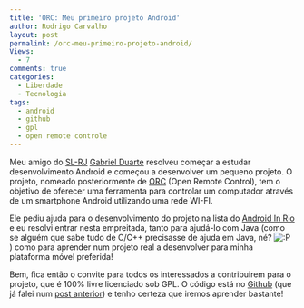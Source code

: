 ```yaml
---
title: 'ORC: Meu primeiro projeto Android'
author: Rodrigo Carvalho
layout: post
permalink: /orc-meu-primeiro-projeto-android/
Views:
  - 7
comments: true
categories:
  - Liberdade
  - Tecnologia
tags:
  - android
  - github
  - gpl
  - open remote controle
---
```

Meu amigo do <a title="Site da Comunidade de Software Livre do Rio de Janeiro" href="https://softwarelivre-rj.org/" target="_blank">SL-RJ</a> <a title="Blog do Gabriel Duarte" href="https://genericdev.wordpress.com/" target="_blank">Gabriel Duarte</a> resolveu começar a estudar desenvolvimento Android e começou a desenvolver um pequeno projeto. O projeto, nomeado posteriormente de <a title="Open Remote Control" href="https://github.com/gabrield/orc" target="_blank">ORC</a> (Open Remote Control), tem o objetivo de oferecer uma ferramenta para controlar um computador através de um smartphone Android utilizando uma rede WI-FI.

Ele pediu ajuda para o desenvolvimento do projeto na lista do <a title="Android In RIo" href="https://androidinrio.com.br" target="_blank">Android In Rio</a> e eu resolvi entrar nesta empreitada, tanto para ajudá-lo com Java (como se alguém que sabe tudo de C/C++ precisasse de ajuda em Java, né? <img src="/wp-includes/images/smilies/icon_razz.gif" alt=":P" class="wp-smiley" /> ) como para aprender num projeto real a desenvolver para minha plataforma móvel preferida!

Bem, fica então o convite para todos os interessados a contribuirem para o projeto, que é 100% livre licenciado sob GPL. O código está no <a title="ORC no Github" href="https://github.com/gabrield/orc" target="_blank">Github</a> (que já falei num <a title="Aprenda Git e GitHub de forma rápida" href="/aprenda-git-e-github-de-forma-rapida/" target="_blank">post anterior</a>) e tenho certeza que iremos aprender bastante!
